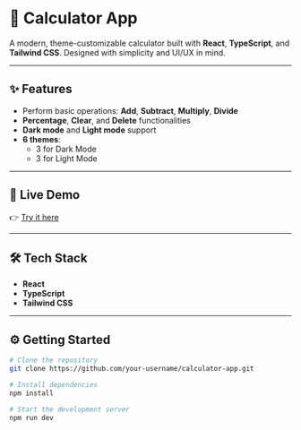 # 🧮 Calculator App

A modern, theme-customizable calculator built with **React**, **TypeScript**, and **Tailwind CSS**. Designed with simplicity and UI/UX in mind.

---

## ✨ Features

- Perform basic operations: **Add**, **Subtract**, **Multiply**, **Divide**
- **Percentage**, **Clear**, and **Delete** functionalities
- **Dark mode** and **Light mode** support
- **6 themes**:
  - 3 for Dark Mode
  - 3 for Light Mode

---

## 🚀 Live Demo

👉 [Try it here](https://calculator-phi-black.vercel.app/)

---

## 🛠️ Tech Stack

- **React**
- **TypeScript**
- **Tailwind CSS**


---

## ⚙️ Getting Started

```bash
# Clone the repository
git clone https://github.com/your-username/calculator-app.git

# Install dependencies
npm install

# Start the development server
npm run dev
```
